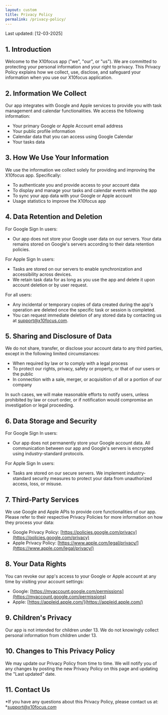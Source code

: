 ```yaml
---
layout: custom
title: Privacy Policy
permalink: /privacy-policy/
---
```


Last updated: [12-03-2025]

## 1. Introduction

Welcome to the X10focus app ("we", "our", or "us"). We are committed to protecting your personal information and your right to privacy. This Privacy Policy explains how we collect, use, disclose, and safeguard your information when you use our X10focus application.

## 2. Information We Collect

Our app integrates with Google and Apple services to provide you with task management and calendar functionalities. We access the following information:

- Your primary Google or Apple Account email address
- Your public profile information
- Calendar data that you can access using Google Calendar
- Your tasks data

## 3. How We Use Your Information

We use the information we collect solely for providing and improving the X10focus app. Specifically:

- To authenticate you and provide access to your account data
- To display and manage your tasks and calendar events within the app
- To sync your app data with your Google or Apple account
- Usage statistics to improve the X10focus app

## 4. Data Retention and Deletion

For Google Sign In users:

- Our app does not store your Google user data on our servers. Your data remains stored on Google's servers according to their data retention policies.

For Apple Sign In users:

- Tasks are stored on our servers to enable synchronization and accessibility across devices.
- We retain task data for as long as you use the app and delete it upon account deletion or by user request.

For all users:

- Any incidental or temporary copies of data created during the app's operation are deleted once the specific task or session is completed.
- You can request immediate deletion of any stored data by contacting us at [support@x10focus.com](mailto\:support@x10focus.com).

## 5. Sharing and Disclosure of Data

We do not share, transfer, or disclose your account data to any third parties, except in the following limited circumstances:

- When required by law or to comply with a legal process
- To protect our rights, privacy, safety or property, or that of our users or the public
- In connection with a sale, merger, or acquisition of all or a portion of our company

In such cases, we will make reasonable efforts to notify users, unless prohibited by law or court order, or if notification would compromise an investigation or legal proceeding.

## 6. Data Storage and Security

For Google Sign In users:

- Our app does not permanently store your Google account data. All communication between our app and Google's servers is encrypted using industry-standard protocols.

For Apple Sign In users:

- Tasks are stored on our secure servers. We implement industry-standard security measures to protect your data from unauthorized access, loss, or misuse.

## 7. Third-Party Services

We use Google and Apple APIs to provide core functionalities of our app. Please refer to their respective Privacy Policies for more information on how they process your data:

- Google Privacy Policy: [https://policies.google.com/privacy](https://policies.google.com/privacy)
- Apple Privacy Policy: [https://www.apple.com/legal/privacy/](https://www.apple.com/legal/privacy/)

## 8. Your Data Rights

You can revoke our app's access to your Google or Apple account at any time by visiting your account settings:

- Google: [https://myaccount.google.com/permissions](https://myaccount.google.com/permissions)
- Apple: [https://appleid.apple.com/](https://appleid.apple.com/)

## 9. Children's Privacy

Our app is not intended for children under 13. We do not knowingly collect personal information from children under 13.

## 10. Changes to This Privacy Policy

We may update our Privacy Policy from time to time. We will notify you of any changes by posting the new Privacy Policy on this page and updating the "Last updated" date.

## 11. Contact Us

\*If you have any questions about this Privacy Policy, please contact us at: \*[support@x10focus.c](mailto\:support@x10focus.com)[*om*](mailto\:support@x10focus.com)

